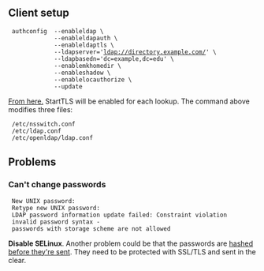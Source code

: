 Client setup
------------

` authconfig  --enableldap \`  
`             --enableldapauth \`  
`             --enableldaptls \`  
`             --ldapserver='`[`ldap://directory.example.com/`](ldap://directory.example.com/)`' \`  
`             --ldapbasedn='dc=example,dc=edu' \`  
`             --enablemkhomedir \`  
`             --enableshadow \`  
`             --enablelocauthorize \`  
`             --update`

[From
here.](http://www.syntaxtechnology.com/2009/09/openldap-on-centos-5-3-part-3-the-client/)
StartTLS will be enabled for each lookup. The command above modifies
three files:

` /etc/nsswitch.conf`  
` /etc/ldap.conf`  
` /etc/openldap/ldap.conf`

Problems
--------

### Can't change passwords

` New UNIX password: `  
` Retype new UNIX password: `  
` LDAP password information update failed: Constraint violation`  
` invalid password syntax - passwords with storage scheme are not allowed`

**Disable SELinux**. Another problem could be that the passwords are
[hashed before they're
sent](http://www.redhat.com/archives/fedora-directory-users/2009-September/msg00051.html).
They need to be protected with SSL/TLS and sent in the clear.

